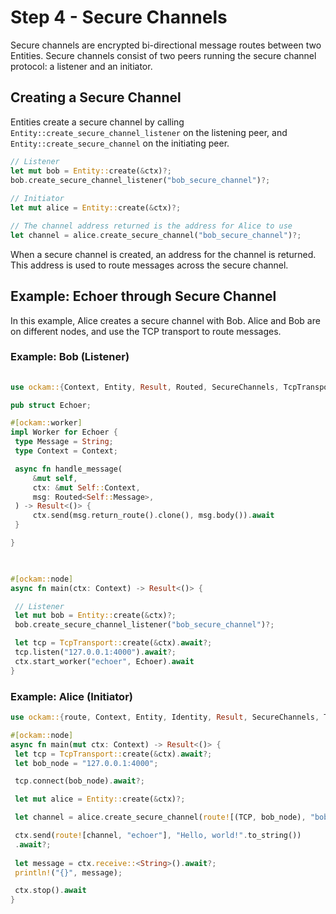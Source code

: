 # Step 4 - Secure Channels

Secure channels are encrypted bi-directional message routes between two Entities. Secure channels consist of two peers running the secure channel protocol: a listener and an initiator.

## Creating a Secure Channel

Entities create a secure channel by calling `Entity::create_secure_channel_listener` on the listening peer, and `Entity::create_secure_channel` on the initiating peer.

```rust
// Listener  
let mut bob = Entity::create(&ctx)?;  
bob.create_secure_channel_listener("bob_secure_channel")?;  
  
// Initiator  
let mut alice = Entity::create(&ctx)?; 

// The channel address returned is the address for Alice to use
let channel = alice.create_secure_channel("bob_secure_channel")?;
```


When a secure channel is created, an address for the channel is returned. This address is used to route messages across the secure channel. 

## Example: Echoer through Secure Channel

In this example, Alice creates a secure channel with Bob. Alice and Bob are on different nodes, and use the TCP transport to route messages.


### Example: Bob (Listener)

```rust
      
use ockam::{Context, Entity, Result, Routed, SecureChannels, TcpTransport, Worker};

pub struct Echoer;

#[ockam::worker]
impl Worker for Echoer {
 type Message = String;
 type Context = Context;

 async fn handle_message(
     &mut self,
     ctx: &mut Self::Context,
     msg: Routed<Self::Message>,
 ) -> Result<()> {
     ctx.send(msg.return_route().clone(), msg.body()).await
 }

}

  

#[ockam::node]
async fn main(ctx: Context) -> Result<()> {

 // Listener
 let mut bob = Entity::create(&ctx)?;
 bob.create_secure_channel_listener("bob_secure_channel")?;

 let tcp = TcpTransport::create(&ctx).await?;
 tcp.listen("127.0.0.1:4000").await?;
 ctx.start_worker("echoer", Echoer).await
}
```

### Example: Alice (Initiator)

```rust      
use ockam::{route, Context, Entity, Identity, Result, SecureChannels, TcpTransport, TCP};

#[ockam::node]
async fn main(mut ctx: Context) -> Result<()> {
 let tcp = TcpTransport::create(&ctx).await?;
 let bob_node = "127.0.0.1:4000";

 tcp.connect(bob_node).await?;

 let mut alice = Entity::create(&ctx)?;

 let channel = alice.create_secure_channel(route![(TCP, bob_node), "bob_secure_channel"])?;

 ctx.send(route![channel, "echoer"], "Hello, world!".to_string())
 .await?;
 
 let message = ctx.receive::<String>().await?;
 println!("{}", message);

 ctx.stop().await
}
```